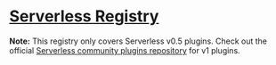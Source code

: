 # [Serverless Registry](https://justserverless.github.io/serverless-registry)

**Note:** This registry only covers Serverless v0.5 plugins. Check out the official [Serverless community plugins repository](https://github.com/serverless/community-plugins) for v1 plugins.
